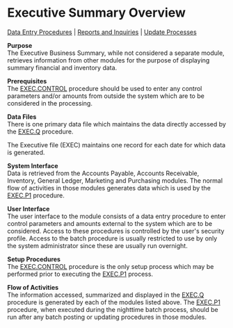 # Executive Summary Overview

<PageHeader />

[Data Entry Procedures](EXEC-ENTRY/README.md) | [Reports and Inquiries](EXEC-REPORT/README.md) | [Update Processes](EXEC-PROCESS/README.md)

**Purpose**  
The Executive Business Summary, while not considered a separate module,
retrieves information from other modules for the purpose of displaying summary
financial and inventory data.

**Prerequisites**  
The [EXEC.CONTROL](EXEC-ENTRY/EXEC-CONTROL/README.md) procedure should be used to enter any control parameters and/or amounts from outside the system which are to be considered in the processing.

**Data Files**  
There is one primary data file which maintains the data directly accessed by the [EXEC.Q](EXEC-REPORT/EXEC-Q/README.md) procedure.
  
The Executive file (EXEC) maintains one record for each date for which data is
generated.

**System Interface**  
Data is retrieved from the Accounts Payable, Accounts Receivable, Inventory, General Ledger, Marketing and Purchasing modules. The normal flow of activities in those modules generates data which is used by the [EXEC.P1](EXEC-PROCESS/EXEC-P1/README.md) procedure.

**User Interface**  
The user interface to the module consists of a data entry procedure to enter
control parameters and amounts external to the system which are to be
considered. Access to these procedures is controlled by the user's security
profile. Access to the batch procedure is usually restricted to use by only
the system administrator since these are usually run overnight.

**Setup Procedures**  
The [EXEC.CONTROL](EXEC-ENTRY/EXEC-CONTROL/README.md) procedure is the only setup process which may be performed prior to executing the [EXEC.P1](EXEC-PROCESS/EXEC-P1/README.md) process.

**Flow of Activities**  
The information accessed, summarized and displayed in the [EXEC.Q](EXEC-REPORT/EXEC-Q/README.md) procedure is generated by each of the modules listed above. The [EXEC.P1](EXEC-PROCESS/EXEC-P1/README.md) procedure, when executed during the nighttime batch process, should be run after any batch posting or updating procedures in those modules.

<badge text= "Version 8.10.57" vertical="middle" />

<PageFooter />
